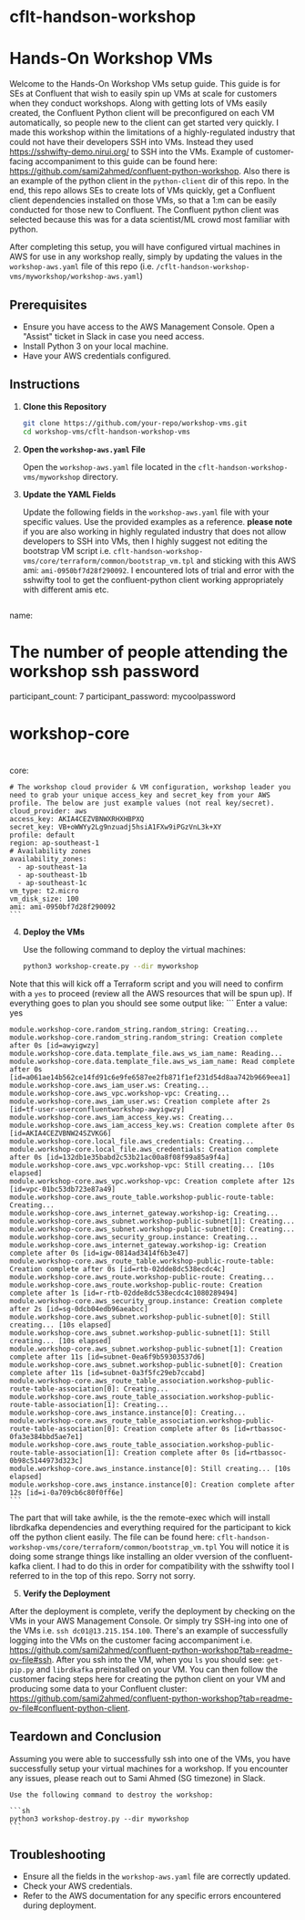 # cflt-handson-workshop
# Hands-On Workshop VMs

Welcome to the Hands-On Workshop VMs setup guide. This guide is for SEs at Confluent that wish to easily spin up VMs at scale for customers when they conduct workshops. Along with getting lots of VMs easily created, the Confluent Python client will be preconfigured on each VM automatically, so people new to the client can get started very quickly. I made this workshop within the limitations of a highly-regulated industry that could not have their developers SSH into VMs. Instead they used https://sshwifty-demo.nirui.org/ to SSH into the VMs. Example of customer-facing accompaniment to this guide can be found here: https://github.com/sami2ahmed/confluent-python-workshop. Also there is an example of the python client in the `python-client` dir of this repo. In the end, this repo allows SEs to create lots of VMs quickly, get a Confluent client dependencies installed on those VMs, so that a 1:m can be easily conducted for those new to Confluent. The Confluent python client was selected because this was for a data scientist/ML crowd most familiar with python. 

After completing this setup, you will have configured virtual machines in AWS for use in any workshop really, simply by updating the values in the `workshop-aws.yaml` file of this repo (i.e. `/cflt-handson-workshop-vms/myworkshop/workshop-aws.yaml`)

## Prerequisites

- Ensure you have access to the AWS Management Console. Open a "Assist" ticket in Slack in case you need access. 
- Install Python 3 on your local machine.
- Have your AWS credentials configured.

## Instructions

1. **Clone this Repository**

    ```sh
    git clone https://github.com/your-repo/workshop-vms.git
    cd workshop-vms/cflt-handson-workshop-vms
    ```

2. **Open the `workshop-aws.yaml` File**

    Open the `workshop-aws.yaml` file located in the `cflt-handson-workshop-vms/myworkshop` directory.

3. **Update the YAML Fields**

    Update the following fields in the `workshop-aws.yaml` file with your specific values. Use the provided examples as a reference.
    **please note** if you are also working in highly regulated industry that does not allow developers to SSH into VMs, then I highly suggest not editing the bootstrap VM script i.e. `cflt-handson-workshop-vms/core/terraform/common/bootstrap_vm.tpl` and sticking with this AWS ami: `ami-0950bf7d28f290092`. I encountered lots of trial and error with the sshwifty tool to get the confluent-python client working appropriately with different amis etc. 


    ```yaml
  name: 
 
  # The number of people attending the workshop ssh password
  participant_count: 7
  participant_password: mycoolpassword

  #
  # workshop-core
  #
  core:

    # The workshop cloud provider & VM configuration, workshop leader you need to grab your unique access_key and secret_key from your AWS profile. The below are just example values (not real key/secret). 
    cloud_provider: aws
    access_key: AKIA4CEZVBNWXRHXHBPXQ
    secret_key: VB+oWWYy2Lg9nzuadj5hsiA1FXw9iPGzVnL3k+XY   
    profile: default
    region: ap-southeast-1
    # Availability zones
    availability_zones:
      - ap-southeast-1a
      - ap-southeast-1b
      - ap-southeast-1c
    vm_type: t2.micro
    vm_disk_size: 100
    ami: ami-0950bf7d28f290092
    ```

4. **Deploy the VMs**

    Use the following command to deploy the virtual machines:

    ```sh
    python3 workshop-create.py --dir myworkshop
    ```

Note that this will kick off a Terraform script and you will need to confirm with a `yes` to proceed (review all the AWS resources that will be spun up). If everything goes to plan you should see some output like: 
    ```
     Enter a value: yes

    module.workshop-core.random_string.random_string: Creating...
    module.workshop-core.random_string.random_string: Creation complete after 0s [id=awyigwzy]
    module.workshop-core.data.template_file.aws_ws_iam_name: Reading...
    module.workshop-core.data.template_file.aws_ws_iam_name: Read complete after 0s [id=a061ae14b562ce14fd91c6e9fe6587ee2fb871f1ef231d54d8aa742b9669eea1]
    module.workshop-core.aws_iam_user.ws: Creating...
    module.workshop-core.aws_vpc.workshop-vpc: Creating...
    module.workshop-core.aws_iam_user.ws: Creation complete after 2s [id=tf-user-userconfluentworkshop-awyigwzy]
    module.workshop-core.aws_iam_access_key.ws: Creating...
    module.workshop-core.aws_iam_access_key.ws: Creation complete after 0s [id=AKIA4CEZVBNW24SZVKG6]
    module.workshop-core.local_file.aws_credentials: Creating...
    module.workshop-core.local_file.aws_credentials: Creation complete after 0s [id=132db1e35babd2c53b21ac00a8f08f99a85a9f4a]
    module.workshop-core.aws_vpc.workshop-vpc: Still creating... [10s elapsed]
    module.workshop-core.aws_vpc.workshop-vpc: Creation complete after 12s [id=vpc-01bc53db723e87a49]
    module.workshop-core.aws_route_table.workshop-public-route-table: Creating...
    module.workshop-core.aws_internet_gateway.workshop-ig: Creating...
    module.workshop-core.aws_subnet.workshop-public-subnet[1]: Creating...
    module.workshop-core.aws_subnet.workshop-public-subnet[0]: Creating...
    module.workshop-core.aws_security_group.instance: Creating...
    module.workshop-core.aws_internet_gateway.workshop-ig: Creation complete after 0s [id=igw-0814ad3414f6b3e47]
    module.workshop-core.aws_route_table.workshop-public-route-table: Creation complete after 0s [id=rtb-02dde8dc538ecdc4c]
    module.workshop-core.aws_route.workshop-public-route: Creating...
    module.workshop-core.aws_route.workshop-public-route: Creation complete after 1s [id=r-rtb-02dde8dc538ecdc4c1080289494]
    module.workshop-core.aws_security_group.instance: Creation complete after 2s [id=sg-0dcb04edb96aeabcc]
    module.workshop-core.aws_subnet.workshop-public-subnet[0]: Still creating... [10s elapsed]
    module.workshop-core.aws_subnet.workshop-public-subnet[1]: Still creating... [10s elapsed]
    module.workshop-core.aws_subnet.workshop-public-subnet[1]: Creation complete after 11s [id=subnet-0ea6f9b59303537d6]
    module.workshop-core.aws_subnet.workshop-public-subnet[0]: Creation complete after 11s [id=subnet-0a3f5fc29eb7ccabd]
    module.workshop-core.aws_route_table_association.workshop-public-route-table-association[0]: Creating...
    module.workshop-core.aws_route_table_association.workshop-public-route-table-association[1]: Creating...
    module.workshop-core.aws_instance.instance[0]: Creating...
    module.workshop-core.aws_route_table_association.workshop-public-route-table-association[0]: Creation complete after 0s [id=rtbassoc-0fa3e384bbd5ae7e1]
    module.workshop-core.aws_route_table_association.workshop-public-route-table-association[1]: Creation complete after 0s [id=rtbassoc-0b98c5144973d323c]
    module.workshop-core.aws_instance.instance[0]: Still creating... [10s elapsed]
    module.workshop-core.aws_instance.instance[0]: Creation complete after 12s [id=i-0a709cb6c80f0ff6e]
    ```

The part that will take awhile, is the the remote-exec which will install librdkafka dependencies and everything required for the participant to kick off the python client easily. The file can be found here: `cflt-handson-workshop-vms/core/terraform/common/bootstrap_vm.tpl` You will notice it is doing some strange things like installing an older vversion of the confluent-kafka client. I had to do this in order for compatibility with the sshwifty tool I referred to in the top of this repo. Sorry not sorry.  

5. **Verify the Deployment**

After the deployment is complete, verify the deployment by checking on the VMs in your AWS Management Console. Or simply try SSH-ing into one of the VMs i.e. `ssh dc01@13.215.154.100`. There's an example of successfully logging into the VMs on the customer facing accompaniment i.e. https://github.com/sami2ahmed/confluent-python-workshop?tab=readme-ov-file#ssh. After you ssh into the VM, when you `ls` you should see: `get-pip.py` and `librdkafka` preinstalled on your VM. You can then follow the customer facing steps here for creating the python client on your VM and producing some data to your Confluent cluster: https://github.com/sami2ahmed/confluent-python-workshop?tab=readme-ov-file#confluent-python-client.  

## Teardown and Conclusion

Assuming you were able to successfully ssh into one of the VMs, you have successfully setup your virtual machines for a workshop. If you encounter any issues, please reach out to Sami Ahmed (SG timezone) in Slack.

    Use the following command to destroy the workshop:

    ```sh
    python3 workshop-destroy.py --dir myworkshop
    ```

## Troubleshooting

- Ensure all the fields in the `workshop-aws.yaml` file are correctly updated.
- Check your AWS credentials.
- Refer to the AWS documentation for any specific errors encountered during deployment.



